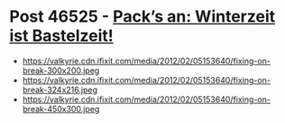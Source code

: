 # Post 46525 - [Pack&#8217;s an: Winterzeit ist Bastelzeit!](https://www.ifixit.com/News/46525/schenk-den-dingen-mehr-zeit)

- https://valkyrie.cdn.ifixit.com/media/2012/02/05153640/fixing-on-break-300x200.jpeg
- https://valkyrie.cdn.ifixit.com/media/2012/02/05153640/fixing-on-break-324x216.jpeg
- https://valkyrie.cdn.ifixit.com/media/2012/02/05153640/fixing-on-break-450x300.jpeg
